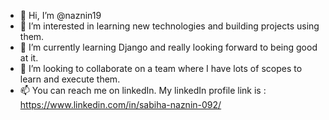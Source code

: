 - 👋 Hi, I’m @naznin19
- 👀 I’m interested in learning new technologies and building projects using them. 
- 🌱 I’m currently learning Django and really looking forward to being good at it. 
- 💞️ I’m looking to collaborate on a team where I have lots of scopes to learn and execute them. 
- 📫 You can reach me on linkedIn. My linkedIn profile link is : https://www.linkedin.com/in/sabiha-naznin-092/

<!---
naznin19/naznin19 is a ✨ special ✨ repository because its `README.md` (this file) appears on your GitHub profile.
You can click the Preview link to take a look at your changes.
--->
